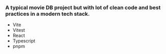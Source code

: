 ### A typical movie DB project but with lot of clean code and best practices in a modern tech stack.

- Vite
- Vitest
- React
- Typescript
- pnpm
